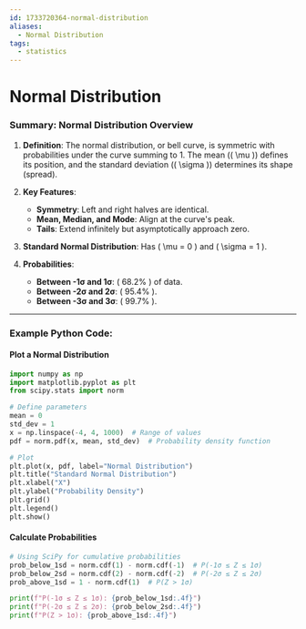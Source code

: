 ```yaml
---
id: 1733720364-normal-distribution
aliases:
  - Normal Distribution
tags:
  - statistics
---
```


# Normal Distribution

### Summary: **Normal Distribution Overview**

1. **Definition**: The normal distribution, or bell curve, is symmetric with probabilities under the curve summing to 1. The mean (\( \mu \)) defines its position, and the standard deviation (\( \sigma \)) determines its shape (spread).  

2. **Key Features**:
   - **Symmetry**: Left and right halves are identical.
   - **Mean, Median, and Mode**: Align at the curve's peak.
   - **Tails**: Extend infinitely but asymptotically approach zero.

3. **Standard Normal Distribution**: Has \( \mu = 0 \) and \( \sigma = 1 \).  

4. **Probabilities**:
   - **Between -1σ and 1σ**: \( 68.2\% \) of data.  
   - **Between -2σ and 2σ**: \( 95.4\% \).  
   - **Between -3σ and 3σ**: \( 99.7\% \).  

---

### Example Python Code:

#### Plot a Normal Distribution
```python
import numpy as np
import matplotlib.pyplot as plt
from scipy.stats import norm

# Define parameters
mean = 0
std_dev = 1
x = np.linspace(-4, 4, 1000)  # Range of values
pdf = norm.pdf(x, mean, std_dev)  # Probability density function

# Plot
plt.plot(x, pdf, label="Normal Distribution")
plt.title("Standard Normal Distribution")
plt.xlabel("X")
plt.ylabel("Probability Density")
plt.grid()
plt.legend()
plt.show()
```

#### Calculate Probabilities
```python
# Using SciPy for cumulative probabilities
prob_below_1sd = norm.cdf(1) - norm.cdf(-1)  # P(-1σ ≤ Z ≤ 1σ)
prob_below_2sd = norm.cdf(2) - norm.cdf(-2)  # P(-2σ ≤ Z ≤ 2σ)
prob_above_1sd = 1 - norm.cdf(1)  # P(Z > 1σ)

print(f"P(-1σ ≤ Z ≤ 1σ): {prob_below_1sd:.4f}")
print(f"P(-2σ ≤ Z ≤ 2σ): {prob_below_2sd:.4f}")
print(f"P(Z > 1σ): {prob_above_1sd:.4f}")
```
